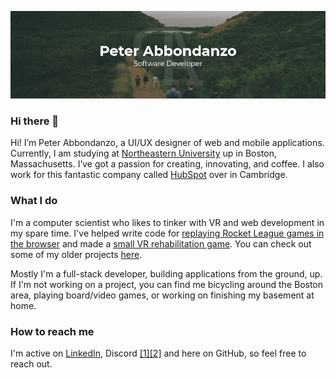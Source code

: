 ![Header](header.png)

### Hi there 👋

Hi! I’m Peter Abbondanzo, a UI/UX designer of web and mobile applications. Currently, I am studying at [Northeastern University](http://www.northeastern.edu/) up in Boston, Massachusetts. I’ve got a passion for creating, innovating, and coffee. I also work for this fantastic company called [HubSpot](https://hubspot.com) over in Cambridge.

### What I do

I'm a computer scientist who likes to tinker with VR and web development in my spare time. I've helped write code for [replaying Rocket League games in the browser](https://github.com/SaltieRL/DistributedReplays) and made a [small VR rehabilitation game](https://github.com/NUVR/Magic-Mover). You can check out some of my older projects [here](https://abbondanzo.com/projects).

Mostly I'm a full-stack developer, building applications from the ground, up. If I'm not working on a project, you can find me bicycling around the Boston area, playing board/video games, or working on finishing my basement at home.

### How to reach me

I'm active on [LinkedIn](https://www.linkedin.com/in/pabbondanzo), Discord [[1]](https://discord.gg/GwM7RBY)[[2]](https://discord.gg/K3njNxF) and here on GitHub, so feel free to reach out.

